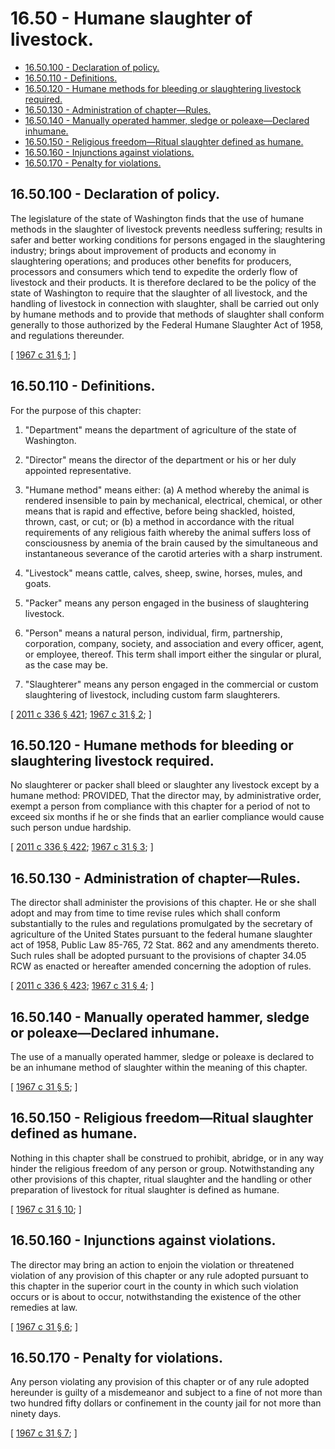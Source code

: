 # 16.50 - Humane slaughter of livestock.
* [16.50.100 - Declaration of policy.](#1650100---declaration-of-policy)
* [16.50.110 - Definitions.](#1650110---definitions)
* [16.50.120 - Humane methods for bleeding or slaughtering livestock required.](#1650120---humane-methods-for-bleeding-or-slaughtering-livestock-required)
* [16.50.130 - Administration of chapter—Rules.](#1650130---administration-of-chapterrules)
* [16.50.140 - Manually operated hammer, sledge or poleaxe—Declared inhumane.](#1650140---manually-operated-hammer-sledge-or-poleaxedeclared-inhumane)
* [16.50.150 - Religious freedom—Ritual slaughter defined as humane.](#1650150---religious-freedomritual-slaughter-defined-as-humane)
* [16.50.160 - Injunctions against violations.](#1650160---injunctions-against-violations)
* [16.50.170 - Penalty for violations.](#1650170---penalty-for-violations)
## 16.50.100 - Declaration of policy.
The legislature of the state of Washington finds that the use of humane methods in the slaughter of livestock prevents needless suffering; results in safer and better working conditions for persons engaged in the slaughtering industry; brings about improvement of products and economy in slaughtering operations; and produces other benefits for producers, processors and consumers which tend to expedite the orderly flow of livestock and their products. It is therefore declared to be the policy of the state of Washington to require that the slaughter of all livestock, and the handling of livestock in connection with slaughter, shall be carried out only by humane methods and to provide that methods of slaughter shall conform generally to those authorized by the Federal Humane Slaughter Act of 1958, and regulations thereunder.

\[ [1967 c 31 § 1](http://leg.wa.gov/CodeReviser/documents/sessionlaw/1967c31.pdf?cite=1967%20c%2031%20§%201); \]

## 16.50.110 - Definitions.
For the purpose of this chapter:

1. "Department" means the department of agriculture of the state of Washington.

2. "Director" means the director of the department or his or her duly appointed representative.

3. "Humane method" means either: (a) A method whereby the animal is rendered insensible to pain by mechanical, electrical, chemical, or other means that is rapid and effective, before being shackled, hoisted, thrown, cast, or cut; or (b) a method in accordance with the ritual requirements of any religious faith whereby the animal suffers loss of consciousness by anemia of the brain caused by the simultaneous and instantaneous severance of the carotid arteries with a sharp instrument.

4. "Livestock" means cattle, calves, sheep, swine, horses, mules, and goats.

5. "Packer" means any person engaged in the business of slaughtering livestock.

6. "Person" means a natural person, individual, firm, partnership, corporation, company, society, and association and every officer, agent, or employee, thereof. This term shall import either the singular or plural, as the case may be.

7. "Slaughterer" means any person engaged in the commercial or custom slaughtering of livestock, including custom farm slaughterers.

\[ [2011 c 336 § 421](http://lawfilesext.leg.wa.gov/biennium/2011-12/Pdf/Bills/Session%20Laws/Senate/5045.SL.pdf?cite=2011%20c%20336%20§%20421); [1967 c 31 § 2](http://leg.wa.gov/CodeReviser/documents/sessionlaw/1967c31.pdf?cite=1967%20c%2031%20§%202); \]

## 16.50.120 - Humane methods for bleeding or slaughtering livestock required.
No slaughterer or packer shall bleed or slaughter any livestock except by a humane method: PROVIDED, That the director may, by administrative order, exempt a person from compliance with this chapter for a period of not to exceed six months if he or she finds that an earlier compliance would cause such person undue hardship.

\[ [2011 c 336 § 422](http://lawfilesext.leg.wa.gov/biennium/2011-12/Pdf/Bills/Session%20Laws/Senate/5045.SL.pdf?cite=2011%20c%20336%20§%20422); [1967 c 31 § 3](http://leg.wa.gov/CodeReviser/documents/sessionlaw/1967c31.pdf?cite=1967%20c%2031%20§%203); \]

## 16.50.130 - Administration of chapter—Rules.
The director shall administer the provisions of this chapter. He or she shall adopt and may from time to time revise rules which shall conform substantially to the rules and regulations promulgated by the secretary of agriculture of the United States pursuant to the federal humane slaughter act of 1958, Public Law 85-765, 72 Stat. 862 and any amendments thereto. Such rules shall be adopted pursuant to the provisions of chapter 34.05 RCW as enacted or hereafter amended concerning the adoption of rules.

\[ [2011 c 336 § 423](http://lawfilesext.leg.wa.gov/biennium/2011-12/Pdf/Bills/Session%20Laws/Senate/5045.SL.pdf?cite=2011%20c%20336%20§%20423); [1967 c 31 § 4](http://leg.wa.gov/CodeReviser/documents/sessionlaw/1967c31.pdf?cite=1967%20c%2031%20§%204); \]

## 16.50.140 - Manually operated hammer, sledge or poleaxe—Declared inhumane.
The use of a manually operated hammer, sledge or poleaxe is declared to be an inhumane method of slaughter within the meaning of this chapter.

\[ [1967 c 31 § 5](http://leg.wa.gov/CodeReviser/documents/sessionlaw/1967c31.pdf?cite=1967%20c%2031%20§%205); \]

## 16.50.150 - Religious freedom—Ritual slaughter defined as humane.
Nothing in this chapter shall be construed to prohibit, abridge, or in any way hinder the religious freedom of any person or group. Notwithstanding any other provisions of this chapter, ritual slaughter and the handling or other preparation of livestock for ritual slaughter is defined as humane.

\[ [1967 c 31 § 10](http://leg.wa.gov/CodeReviser/documents/sessionlaw/1967c31.pdf?cite=1967%20c%2031%20§%2010); \]

## 16.50.160 - Injunctions against violations.
The director may bring an action to enjoin the violation or threatened violation of any provision of this chapter or any rule adopted pursuant to this chapter in the superior court in the county in which such violation occurs or is about to occur, notwithstanding the existence of the other remedies at law.

\[ [1967 c 31 § 6](http://leg.wa.gov/CodeReviser/documents/sessionlaw/1967c31.pdf?cite=1967%20c%2031%20§%206); \]

## 16.50.170 - Penalty for violations.
Any person violating any provision of this chapter or of any rule adopted hereunder is guilty of a misdemeanor and subject to a fine of not more than two hundred fifty dollars or confinement in the county jail for not more than ninety days.

\[ [1967 c 31 § 7](http://leg.wa.gov/CodeReviser/documents/sessionlaw/1967c31.pdf?cite=1967%20c%2031%20§%207); \]

